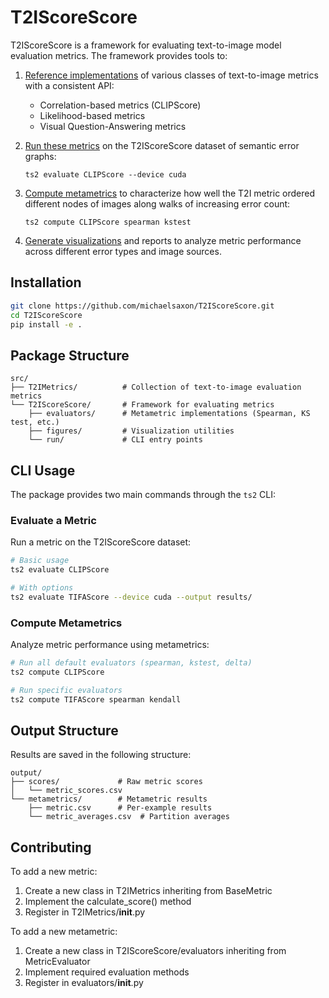 # T2IScoreScore

T2IScoreScore is a framework for evaluating text-to-image model evaluation metrics. The framework provides tools to:

1. [Reference implementations](src/T2IMetrics/README.md) of various classes of text-to-image metrics with a consistent API:
   - Correlation-based metrics (CLIPScore)
   - Likelihood-based metrics
   - Visual Question-Answering metrics
   
2. [Run these metrics](src/T2IScoreScore/run/README.md) on the T2IScoreScore dataset of semantic error graphs:
   ```
   ts2 evaluate CLIPScore --device cuda
   ```

3. [Compute metametrics](src/T2IScoreScore/evaluators/README.md) to characterize how well the T2I metric ordered different nodes of images along walks of increasing error count:
   ```
   ts2 compute CLIPScore spearman kstest
   ```

4. [Generate visualizations](src/T2IScoreScore/figures/README.md) and reports to analyze metric performance across different error types and image sources.

## Installation

```bash
git clone https://github.com/michaelsaxon/T2IScoreScore.git
cd T2IScoreScore
pip install -e .
```

## Package Structure

```
src/
├── T2IMetrics/          # Collection of text-to-image evaluation metrics
└── T2IScoreScore/       # Framework for evaluating metrics
    ├── evaluators/      # Metametric implementations (Spearman, KS test, etc.)
    ├── figures/         # Visualization utilities
    └── run/             # CLI entry points
```

## CLI Usage

The package provides two main commands through the `ts2` CLI:

### Evaluate a Metric

Run a metric on the T2IScoreScore dataset:

```bash
# Basic usage
ts2 evaluate CLIPScore

# With options
ts2 evaluate TIFAScore --device cuda --output results/
```

### Compute Metametrics

Analyze metric performance using metametrics:

```bash
# Run all default evaluators (spearman, kstest, delta)
ts2 compute CLIPScore

# Run specific evaluators
ts2 compute TIFAScore spearman kendall
```

## Output Structure

Results are saved in the following structure:

```
output/
├── scores/             # Raw metric scores
│   └── metric_scores.csv
└── metametrics/        # Metametric results
    ├── metric.csv      # Per-example results
    └── metric_averages.csv  # Partition averages
```

## Contributing

To add a new metric:
1. Create a new class in T2IMetrics inheriting from BaseMetric
2. Implement the calculate_score() method
3. Register in T2IMetrics/__init__.py

To add a new metametric:
1. Create a new class in T2IScoreScore/evaluators inheriting from MetricEvaluator
2. Implement required evaluation methods
3. Register in evaluators/__init__.py
